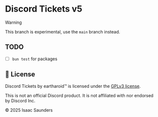 # Discord Tickets v5

> [!WARNING]
> This branch is experimental, use the `main` branch instead.

## TODO

- [ ] `bun test` for packages

## 🥱 License

Discord Tickets by eartharoid™️ is licensed under the [GPLv3 license](https://github.com/discord-tickets/bot/blob/main/LICENSE).

This is not an official Discord product. It is not affiliated with nor endorsed by Discord Inc.

© 2025 Isaac Saunders

